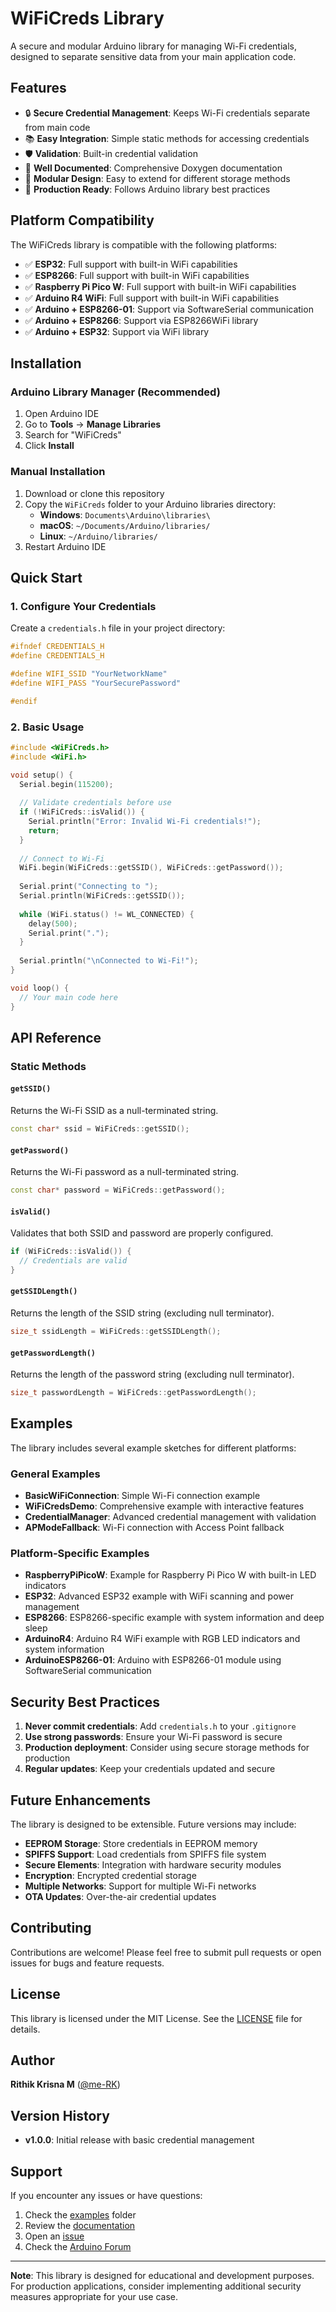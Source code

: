 # WiFiCreds Library

A secure and modular Arduino library for managing Wi-Fi credentials, designed to separate sensitive data from your main application code.

## Features

- 🔒 **Secure Credential Management**: Keeps Wi-Fi credentials separate from main code
- 📚 **Easy Integration**: Simple static methods for accessing credentials
- 🛡️ **Validation**: Built-in credential validation
- 📖 **Well Documented**: Comprehensive Doxygen documentation
- 🔧 **Modular Design**: Easy to extend for different storage methods
- 🎯 **Production Ready**: Follows Arduino library best practices

## Platform Compatibility

The WiFiCreds library is compatible with the following platforms:

- ✅ **ESP32**: Full support with built-in WiFi capabilities
- ✅ **ESP8266**: Full support with built-in WiFi capabilities  
- ✅ **Raspberry Pi Pico W**: Full support with built-in WiFi capabilities
- ✅ **Arduino R4 WiFi**: Full support with built-in WiFi capabilities
- ✅ **Arduino + ESP8266-01**: Support via SoftwareSerial communication
- ✅ **Arduino + ESP8266**: Support via ESP8266WiFi library
- ✅ **Arduino + ESP32**: Support via WiFi library

## Installation

### Arduino Library Manager (Recommended)
1. Open Arduino IDE
2. Go to **Tools** → **Manage Libraries**
3. Search for "WiFiCreds"
4. Click **Install**

### Manual Installation
1. Download or clone this repository
2. Copy the `WiFiCreds` folder to your Arduino libraries directory:
   - **Windows**: `Documents\Arduino\libraries\`
   - **macOS**: `~/Documents/Arduino/libraries/`
   - **Linux**: `~/Arduino/libraries/`
3. Restart Arduino IDE

## Quick Start

### 1. Configure Your Credentials

Create a `credentials.h` file in your project directory:

```cpp
#ifndef CREDENTIALS_H
#define CREDENTIALS_H

#define WIFI_SSID "YourNetworkName"
#define WIFI_PASS "YourSecurePassword"

#endif
```

### 2. Basic Usage

```cpp
#include <WiFiCreds.h>
#include <WiFi.h>

void setup() {
  Serial.begin(115200);
  
  // Validate credentials before use
  if (!WiFiCreds::isValid()) {
    Serial.println("Error: Invalid Wi-Fi credentials!");
    return;
  }
  
  // Connect to Wi-Fi
  WiFi.begin(WiFiCreds::getSSID(), WiFiCreds::getPassword());
  
  Serial.print("Connecting to ");
  Serial.println(WiFiCreds::getSSID());
  
  while (WiFi.status() != WL_CONNECTED) {
    delay(500);
    Serial.print(".");
  }
  
  Serial.println("\nConnected to Wi-Fi!");
}

void loop() {
  // Your main code here
}
```

## API Reference

### Static Methods

#### `getSSID()`
Returns the Wi-Fi SSID as a null-terminated string.

```cpp
const char* ssid = WiFiCreds::getSSID();
```

#### `getPassword()`
Returns the Wi-Fi password as a null-terminated string.

```cpp
const char* password = WiFiCreds::getPassword();
```

#### `isValid()`
Validates that both SSID and password are properly configured.

```cpp
if (WiFiCreds::isValid()) {
  // Credentials are valid
}
```

#### `getSSIDLength()`
Returns the length of the SSID string (excluding null terminator).

```cpp
size_t ssidLength = WiFiCreds::getSSIDLength();
```

#### `getPasswordLength()`
Returns the length of the password string (excluding null terminator).

```cpp
size_t passwordLength = WiFiCreds::getPasswordLength();
```

## Examples

The library includes several example sketches for different platforms:

### General Examples
- **BasicWiFiConnection**: Simple Wi-Fi connection example
- **WiFiCredsDemo**: Comprehensive example with interactive features
- **CredentialManager**: Advanced credential management with validation
- **APModeFallback**: Wi-Fi connection with Access Point fallback

### Platform-Specific Examples
- **RaspberryPiPicoW**: Example for Raspberry Pi Pico W with built-in LED indicators
- **ESP32**: Advanced ESP32 example with WiFi scanning and power management
- **ESP8266**: ESP8266-specific example with system information and deep sleep
- **ArduinoR4**: Arduino R4 WiFi example with RGB LED indicators and system information
- **ArduinoESP8266-01**: Arduino with ESP8266-01 module using SoftwareSerial communication

## Security Best Practices

1. **Never commit credentials**: Add `credentials.h` to your `.gitignore`
2. **Use strong passwords**: Ensure your Wi-Fi password is secure
3. **Production deployment**: Consider using secure storage methods for production
4. **Regular updates**: Keep your credentials updated and secure

## Future Enhancements

The library is designed to be extensible. Future versions may include:

- **EEPROM Storage**: Store credentials in EEPROM memory
- **SPIFFS Support**: Load credentials from SPIFFS file system
- **Secure Elements**: Integration with hardware security modules
- **Encryption**: Encrypted credential storage
- **Multiple Networks**: Support for multiple Wi-Fi networks
- **OTA Updates**: Over-the-air credential updates

## Contributing

Contributions are welcome! Please feel free to submit pull requests or open issues for bugs and feature requests.

## License

This library is licensed under the MIT License. See the [LICENSE](LICENSE) file for details.

## Author

**Rithik Krisna M** ([@me-RK](https://github.com/me-RK))

## Version History

- **v1.0.0**: Initial release with basic credential management

## Support

If you encounter any issues or have questions:

1. Check the [examples](examples/) folder
2. Review the [documentation](docs/)
3. Open an [issue](https://github.com/me-RK/WiFiCreds/issues)
4. Check the [Arduino Forum](https://forum.arduino.cc/)

---

**Note**: This library is designed for educational and development purposes. For production applications, consider implementing additional security measures appropriate for your use case. 